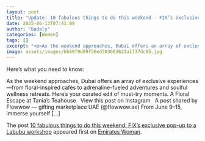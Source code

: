 ```yaml
---
layout: post
title: "Update: 10 fabulous things to do this weekend - FIX’s exclusive pop-up to a Labubu workshop"
date: 2025-06-13T07:41:09
author: "badely"
categories: [Women]
tags: []
excerpt: "<p>As the weekend approaches, Dubai offers an array of exclusive experiences—from floral-inspired cafés to adrenaline-fueled adventures and soulful we"
image: assets/images/bb89f9d09f56ed303663621a1f37dc85.jpg
---
```


Here’s what you need to know: <p>As the weekend approaches, Dubai offers an array of exclusive experiences—from floral-inspired cafés to adrenaline-fueled adventures and soulful wellness retreats. Here’s your curated edit of must-try moments. A Floral Escape at Tania’s Teahouse &#160; View this post on Instagram &#160; A post shared by Flowwow — gifting marketplace UAE (@flowwow.ae) From June 9–15, immerse yourself [&#8230;]</p>
<p>The post <a href="https://emirateswoman.com/fixs-latest-dessert-pop-up-to-labubu-workshops-11-fabulous-things-to-do-this-weekend/" rel="nofollow">10 fabulous things to do this weekend: FIX&#8217;s exclusive pop-up to a Labubu workshop</a> appeared first on <a href="https://emirateswoman.com" rel="nofollow">Emirates Woman</a>.</p>

